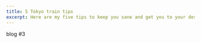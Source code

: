 ```yaml
---
title: 5 Tokyo train tips
excerpt: Here are my five tips to keep you sane and get you to your destination on the Tokyo Subway.
---
```


blog #3